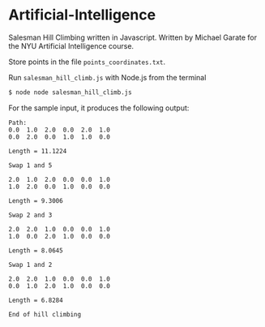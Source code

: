 Artificial-Intelligence
=======================
Salesman Hill Climbing written in Javascript.
Written by Michael Garate for the NYU Artificial Intelligence course.

Store points in the file ```points_coordinates.txt```.

Run ```salesman_hill_climb.js``` with Node.js from the terminal

```sh
$ node node salesman_hill_climb.js
```

For the sample input, it produces the following output:

```
Path:
0.0  1.0  2.0  0.0  2.0  1.0  
0.0  2.0  0.0  1.0  1.0  0.0  

Length = 11.1224

Swap 1 and 5

2.0  1.0  2.0  0.0  0.0  1.0  
1.0  2.0  0.0  1.0  0.0  0.0  

Length = 9.3006

Swap 2 and 3

2.0  2.0  1.0  0.0  0.0  1.0  
1.0  0.0  2.0  1.0  0.0  0.0  

Length = 8.0645

Swap 1 and 2

2.0  2.0  1.0  0.0  0.0  1.0  
0.0  1.0  2.0  1.0  0.0  0.0  

Length = 6.8284

End of hill climbing
```
